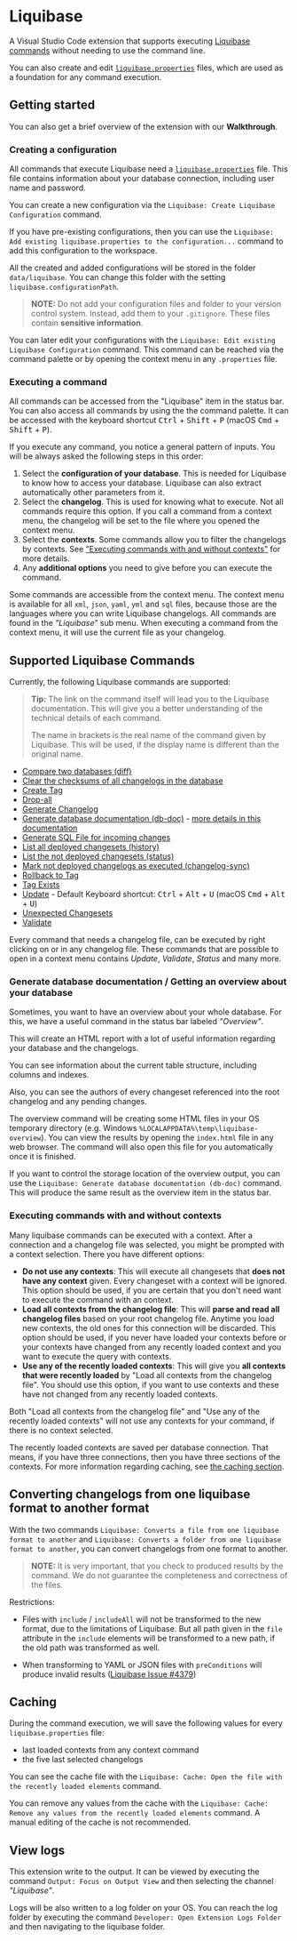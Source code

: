 # Liquibase

A Visual Studio Code extension that supports executing [Liquibase commands](https://docs.liquibase.com/commands/command-list.html) without needing to use the command line.

You can also create and edit [`liquibase.properties`](https://docs.liquibase.com/concepts/connections/creating-config-properties.html) files, which are used as a foundation for any command execution.

## Getting started

You can also get a brief overview of the extension with our **Walkthrough**.

### Creating a configuration

All commands that execute Liquibase need a [`liquibase.properties`](https://docs.liquibase.com/concepts/connections/creating-config-properties.html) file. This file contains information about your database connection, including user name and password.

You can create a new configuration via the `Liquibase: Create Liquibase Configuration` command.

If you have pre-existing configurations, then you can use the `Liquibase: Add existing liquibase.properties to the configuration...` command to add this configuration to the workspace.

All the created and added configurations will be stored in the folder `data/liquibase`. You can change this folder with the setting `liquibase.configurationPath`.

> **NOTE:** Do not add your configuration files and folder to your version control system. Instead, add them to your `.gitignore`. These files contain **sensitive information**.

You can later edit your configurations with the `Liquibase: Edit existing Liquibase Configuration` command. This command can be reached via the command palette or by opening the context menu in any `.properties` file.

### Executing a command

All commands can be accessed from the "Liquibase" item in the status bar.
You can also access all commands by using the the command palette. It can be accessed with the keyboard shortcut <kbd>Ctrl</kbd> + <kbd>Shift</kbd> + <kbd>P</kbd> (macOS <kbd>Cmd</kbd> + <kbd>Shift</kbd> + <kbd>P</kbd>).

If you execute any command, you notice a general pattern of inputs. You will be always asked the following steps in this order:

1. Select the **configuration of your database**. This is needed for Liquibase to know how to access your database. Liquibase can also extract automatically other parameters from it.
2. Select the **changelog**. This is used for knowing what to execute. Not all commands require this option. If you call a command from a context menu, the changelog will be set to the file where you opened the context menu.
3. Select the **contexts**. Some commands allow you to filter the changelogs by contexts. See ["Executing commands with and without contexts"](#executing-commands-with-and-without-contexts) for more details.
4. Any **additional options** you need to give before you can execute the command.

Some commands are accessible from the context menu. The context menu is available for all `xml`, `json`, `yaml`, `yml` and `sql` files, because those are the languages where you can write Liquibase changelogs. All commands are found in the _"Liquibase"_ sub menu. When executing a command from the context menu, it will use the current file as your changelog.

## Supported Liquibase Commands

Currently, the following Liquibase commands are supported:

> **Tip:** The link on the command itself will lead you to the Liquibase documentation. This will give you a better understanding of the technical details of each command.
>
> The name in brackets is the real name of the command given by Liquibase. This will be used, if the display name is different than the original name.

- [Compare two databases (diff)](https://docs.liquibase.com/commands/inspection/diff.html)
- [Clear the checksums of all changelogs in the database](https://docs.liquibase.com/commands/utility/clear-checksums.html)
- [Create Tag](https://docs.liquibase.com/commands/utility/tag.html)
- [Drop-all](https://docs.liquibase.com/commands/utility/drop-all.html)
- [Generate Changelog](https://docs.liquibase.com/commands/inspection/generate-changelog.html)
- [Generate database documentation (db-doc)](https://docs.liquibase.com/commands/utility/db-doc.html) - [more details in this documentation](#generate-database-documentation--getting-an-overview-about-your-database)
- [Generate SQL File for incoming changes](https://docs.liquibase.com/commands/update/update-sql.html)
- [List all deployed changesets (history)](https://docs.liquibase.com/commands/change-tracking/history.html)
- [List the not deployed changesets (status)](https://docs.liquibase.com/commands/change-tracking/status.html)
- [Mark not deployed changelogs as executed (changelog-sync)](https://docs.liquibase.com/commands/utility/changelog-sync.html)
- [Rollback to Tag](https://docs.liquibase.com/commands/rollback/rollback-by-tag.html)
- [Tag Exists](https://docs.liquibase.com/commands/utility/tag-exists.html)
- [Update](https://docs.liquibase.com/commands/update/update.html) - Default Keyboard shortcut: <kbd>Ctrl</kbd> + <kbd>Alt</kbd> + <kbd>U</kbd> (macOS <kbd>Cmd</kbd> + <kbd>Alt</kbd> + <kbd>U</kbd>)
- [Unexpected Changesets](https://docs.liquibase.com/commands/change-tracking/unexpected-changesets.html)
- [Validate](https://docs.liquibase.com/commands/utility/validate.html)

Every command that needs a changelog file, can be executed by right clicking on or in any changelog file. These commands that are possible to open in a context menu contains _Update_, _Validate_, _Status_ and many more.

### Generate database documentation / Getting an overview about your database

Sometimes, you want to have an overview about your whole database. For this, we have a useful command in the status bar labeled _"Overview"_.

This will create an HTML report with a lot of useful information regarding your database and the changelogs.

You can see information about the current table structure, including columns and indexes.

Also, you can see the authors of every changeset referenced into the root changelog and any pending changes.

The overview command will be creating some HTML files in your OS temporary directory (e.g. Windows `%LOCALAPPDATA%\temp\liquibase-overview`). You can view the results by opening the `index.html` file in any web browser. The command will also open this file for you automatically once it is finished.

If you want to control the storage location of the overview output, you can use the `Liquibase: Generate database documentation (db-doc)` command. This will produce the same result as the overview item in the status bar.

### Executing commands with and without contexts

Many liquibase commands can be executed with a context. After a connection and a changelog file was selected, you might be prompted with a context selection. There you have different options:

- **Do not use any contexts**: This will execute all changesets that **does not have any context** given. Every changeset with a context will be ignored. This option should be used, if you are certain that you don't need want to execute the command with an context.
- **Load all contexts from the changelog file**: This will **parse and read all changelog files** based on your root changelog file. Anytime you load new contexts, the old ones for this connection will be discarded. This option should be used, if you never have loaded your contexts before or your contexts have changed from any recently loaded context and you want to execute the query with contexts.
- **Use any of the recently loaded contexts**: This will give you **all contexts that were recently loaded** by "Load all contexts from the changelog file". You should use this option, if you want to use contexts and these have not changed from any recently loaded contexts.

Both "Load all contexts from the changelog file" and "Use any of the recently loaded contexts" will not use any contexts for your command, if there is no context selected.

The recently loaded contexts are saved per database connection. That means, if you have three connections, then you have three sections of the contexts. For more information regarding caching, see [the caching section](#caching).

## Converting changelogs from one liquibase format to another format

With the two commands `Liquibase: Converts a file from one liquibase format to another` and `Liquibase: Converts a folder from one liquibase format to another`, you can convert changelogs from one format to another.

> **NOTE:** It is very important, that you check to produced results by the command. We do not guarantee the completeness and correctness of the files.

Restrictions:

- Files with `include` / `includeAll` will not be transformed to the new format, due to the limitations of Liquibase. But all path given in the `file` attribute in the `include` elements will be transformed to a new path, if the old path was transformed as well.

- When transforming to YAML or JSON files with `preConditions` will produce invalid results ([Liquibase Issue #4379](https://github.com/liquibase/liquibase/issues/4379))

## Caching

During the command execution, we will save the following values for every `liquibase.properties` file:

- last loaded contexts from any context command
- the five last selected changelogs

You can see the cache file with the `Liquibase: Cache: Open the file with the recently loaded elements` command.

You can remove any values from the cache with the `Liquibase: Cache: Remove any values from the recently loaded elements` command. A manual editing of the cache is not recommended.

## View logs

This extension write to the output. It can be viewed by executing the command `Output: Focus on Output View` and then selecting the channel _"Liquibase"_.

Logs will be also written to a log folder on your OS. You can reach the log folder by executing the command `Developer: Open Extension Logs Folder` and then navigating to the liquibase folder.
